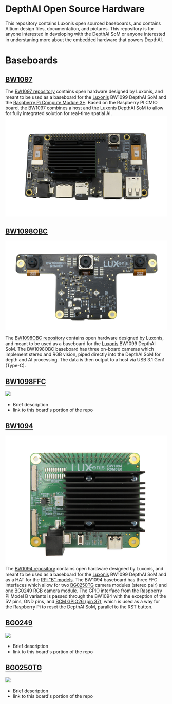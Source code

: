 # DepthAI Open Source Hardware
This repository contains Luxonis open sourced baseboards, and contains Altium design files, documentation, and pictures. This repository is for anyone interested in developing with the DepthAI SoM or anyone interested in understaning more about the embedded hardware that powers DepthAI. 

# Baseboards 

## [BW1097](BW1097_DepthAI_Compute_Module)
The [BW1097 repository](/BW1097_DepthAI_Compute_Module) contains open hardware designed by Luxonis, and meant to be used as a baseboard for the [Luxonis](https://www.luxonis.com/depthai) BW1099 DepthAI SoM and the [Raspberry Pi Compute Module 3+](https://www.raspberrypi.org/products/compute-module-3-plus/). Based on the Raspberry PI CMIO board, the BW1097 combines a host and the Luxonis DepthAI SoM to allow for fully integrated solution for real-time spatial AI. 
![](BW1097_DepthAI_Compute_Module/Images/BW1097_R1M1E2_transparent_crop.png)










## [BW1098OBC](BW1098OBC_DepthAI_USB3C)

![](BW1098OBC_DepthAI_USB3C/Images/BW1098OBC_R1M0E1_front.png)

The [BW1098OBC repository](BW1098OBC_DepthAI_USB3C) contains open hardware designed by Luxonis, and meant to be used as a baseboard for the [Luxonis](https://www.luxonis.com/depthai) BW1099 DepthAI SoM. The BW1098OBC baseboard has three on-board cameras which implement stereo and RGB vision, piped directly into the DepthAI SoM for depth and AI processing. The data is then output to a host via USB 3.1 Gen1 (Type-C). 

## [BW1098FFC](BW1098FFC_DepthAI_USB3)

![](BW1098FFC_DepthAI_USB3/Images/)
* Brief description
* link to this board's portion of the repo

## [BW1094](BW1094_DepthAI_HAT)

![](BW1094_DepthAI_HAT/Images/BW1094_R0M0E0_front.png)
The [BW1094 repository](BW1094_DepthAI_HAT) contains open hardware designed by Luxonis, and meant to be used as a baseboard for the [Luxonis](https://www.luxonis.com/depthai) BW1099 DepthAI SoM and as a HAT for the [RPi "B" models](https://www.raspberrypi.org/products/). The BW1094 baseboard has three FFC interfaces which allow for two [BG0250TG](BG0250TG_DepthAI_Mono_Camera) camera modules (stereo pair) and one [BG0249](BG0249_DepthAI_RGB_Camera) RGB camera module. The GPIO interface from the Raspberry Pi Model B variants is passed through the BW1094 with the exception of the 5V pins, GND pins, and [BCM GPIO26 (pin 37)](https://www.raspberrypi.org/documentation/usage/gpio/), which is used as a way for the Raspberry Pi to reset the DepthAI SoM, parallel to the RST button.  

## [BG0249](BG0249_DepthAI_RGB_Camera)

![](BG0249_DepthAI_RGB_Camera/Images/)
* Brief description
* link to this board's portion of the repo

## [BG0250TG](BG0250TG_DepthAI_Mono_Camera)

![](BG0250TG_DepthAI_Mono_Camera/Images/)
* Brief description
* link to this board's portion of the repo
